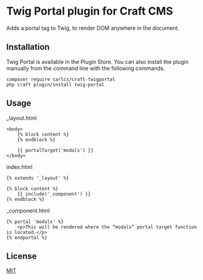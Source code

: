 # Twig Portal plugin for Craft CMS

Adds a portal tag to Twig, to render DOM anywhere in the document.

## Installation

Twig Portal is available in the Plugin Store. You can also install the plugin manually from the command line with the following commands.

```
composer require carlcs/craft-twigportal
php craft plugin/install twig-portal
```

## Usage

_layout.html

```twig
<body>
    {% block content %}
    {% endblock %}

    {{ portalTarget('modals') }}
</body>
```

index.html

```twig
{% extends '_layout' %}

{% block content %}
    {{ include('_component') }}
{% endblock %}
```

_component.html

```twig
{% portal 'modals' %}
    <p>This will be rendered where the “modals” portal target function is located.</p>
{% endportal %}
```

## License

[MIT](LICENSE.md)
